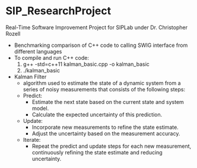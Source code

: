 # SIP_ResearchProject
Real-Time Software Improvement Project for SIPLab under Dr. Christopher Rozell
- Benchmarking comparison of C++ code to calling SWIG interface from different languages
- To compile and run C++ code:
  1. g++ -std=c++11 kalman_basic.cpp -o kalman_basic
  2. ./kalman_basic
- Kalman Filter
  - algorithm used to estimate the state of a dynamic system from a series of noisy measurements that consists of the following steps:
  - Predict:
    - Estimate the next state based on the current state and system model.
    - Calculate the expected uncertainty of this prediction.
  - Update:
    - Incorporate new measurements to refine the state estimate.
    - Adjust the uncertainty based on the measurement accuracy.
  - Iterate:
    - Repeat the predict and update steps for each new measurement, continuously refining the state estimate and reducing uncertainty.
